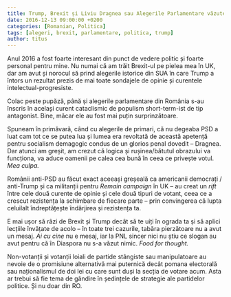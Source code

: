 ```yaml
---
title: Trump, Brexit și Liviu Dragnea sau Alegerile Parlamentare văzute din Diaspora
date: 2016-12-13 09:00:00 +0200
categories: [Romanian, Politica]
tags: [alegeri, brexit, parlamentare, politica, trump]
author: titus
---
```


Anul 2016 a fost foarte interesant din punct de vedere politic și foarte personal pentru mine. Nu numai că am trăit Brexit-ul pe pielea mea în UK, dar am avut și norocul să prind alegerile istorice din SUA în care Trump a întors un rezultat prezis de mai toate sondajele de opinie și curentele intelectual-progresiste.

Colac peste pupăză, până și alegerile parlamentare din România s-au înscris în același curent cataclismic de populism short-term-ist de tip antagonist. Bine, măcar ele au fost mai puțin surprinzătoare.

Spuneam în primăvară, când cu alegerile de primari, că nu degeaba PSD a luat cam tot ce se putea lua și lumea era revoltată de această apetență pentru socialism demagogic condus de un glorios penal dovedit – Dragnea. Dar atunci am greșit, am crezut că logica și rușinea/bătutul obrazului va funcționa, va aduce oamenii pe calea cea bună în ceea ce privește votul. *Mea culpa.*

Românii anti-PSD au făcut exact aceeași greșeală ca americanii democrați / anti-Trump și ca militanții pentru *Remain campaign* în UK – au creat un *rift* între cele două curente de opinie și cele două tipuri de votant, ceea ce a crescut rezistența la schimbare de fiecare parte – prin convingerea că lupta celuilalt îndreptățește îndârjirea și rezistența ta.

E mai ușor să râzi de Brexit și Trump decât să te uiți în ograda ta și să aplici lecțiile învățate de acolo – în toate trei cazurile, tabăra pierzătoare nu a avut un mesaj. *Ai cu cine* nu e mesaj, iar la PNL sincer nici nu știu ce slogan au avut pentru că în Diaspora nu s-a văzut nimic. *Food for thought.*

Non-votanții și votanții loiali de partide stângiste sau manipulatoare au nevoie de o promisiune alternativă mai puternică decât pomana electorală sau naționalismul de doi lei cu care sunt duși la secția de votare acum. Asta ar trebui să fie tema de gândire în ședințele de strategie ale partidelor politice. Și nu doar din RO.
